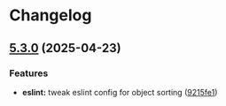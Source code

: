 # Changelog

## [5.3.0](https://github.com/fusionary/web-configs/compare/eslint-config@v5.2.0...eslint-config@v5.3.0) (2025-04-23)


### Features

* **eslint:** tweak eslint config for object sorting ([9215fe1](https://github.com/fusionary/web-configs/commit/9215fe1b9901bd8b8b82d764a3ba9a0bef0a4659))
